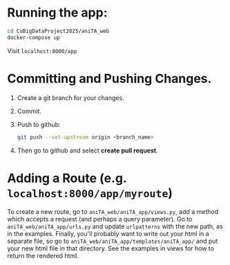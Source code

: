 # Running the app:

```sh
cd CuBigDataProject2025/aniTA_web
docker-compose up
```

Visit `localhost:8000/app`

# Committing and Pushing Changes.

1.  Create a git branch for your changes.
2.  Commit.
3.  Push to github:
    
    ```sh
    git push --set-upstream origin <branch_name>
    ```
4.  Then go to github and select **create pull request**.

# Adding a Route (e.g. `localhost:8000/app/myroute`)

To create a new route, go to `aniTA_web/aniTA_app/views.py`, add a method which accepts a request (and perhaps a query parameter). Go to `aniTA_web/aniTA_app/urls.py` and update `urlpatterns` with the new path, as in the examples. Finally, you'll probably want to write out your html in a separate file, so go to `aniTA_web/aniTA_app/templates/aniTA_app/` and put your new html file in that directory. See the examples in views for how to return the rendered html.
